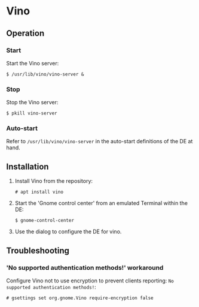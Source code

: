# Vino


## Operation


### Start

Start the Vino server:

```
$ /usr/lib/vino/vino-server &
```


### Stop

Stop the Vino server:

```
$ pkill vino-server
```


### Auto-start

Refer to `/usr/lib/vino/vino-server` in the auto-start definitions of the DE at hand.


## Installation

1. Install Vino from the repository:

	```
	# apt install vino
	```

2. Start the 'Gnome control center' from an emulated Terminal within the DE:

	```
	$ gnome-control-center
	```
3. Use the dialog to configure the DE for vino.


## Troubleshooting


### 'No supported authentication methods!' workaround

Configure Vino not to use encryption to prevent clients reporting: `No supported authentication methods!`:

```
# gsettings set org.gnome.Vino require-encryption false
```


<!-- NGREP ONELINERS

>>> Start Vino server:                                     $ /usr/lib/vino/vino-server &

>>> Counter Vino's `No supported authentication methods!`: # gsettings set org.gnome.Vino require-encryption false

-->
